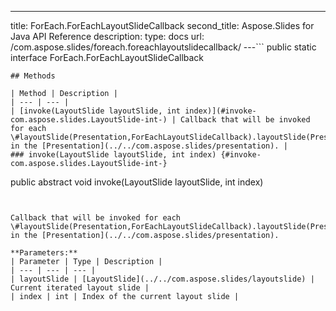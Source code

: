 ---
title: ForEach.ForEachLayoutSlideCallback
second_title: Aspose.Slides for Java API Reference
description: 
type: docs
url: /com.aspose.slides/foreach.foreachlayoutslidecallback/
---```
public static interface ForEach.ForEachLayoutSlideCallback
```
## Methods

| Method | Description |
| --- | --- |
| [invoke(LayoutSlide layoutSlide, int index)](#invoke-com.aspose.slides.LayoutSlide-int-) | Callback that will be invoked for each \#layoutSlide(Presentation,ForEachLayoutSlideCallback).layoutSlide(Presentation,ForEachLayoutSlideCallback) in the [Presentation](../../com.aspose.slides/presentation). |
### invoke(LayoutSlide layoutSlide, int index) {#invoke-com.aspose.slides.LayoutSlide-int-}
```
public abstract void invoke(LayoutSlide layoutSlide, int index)
```


Callback that will be invoked for each \#layoutSlide(Presentation,ForEachLayoutSlideCallback).layoutSlide(Presentation,ForEachLayoutSlideCallback) in the [Presentation](../../com.aspose.slides/presentation).

**Parameters:**
| Parameter | Type | Description |
| --- | --- | --- |
| layoutSlide | [LayoutSlide](../../com.aspose.slides/layoutslide) | Current iterated layout slide |
| index | int | Index of the current layout slide |

